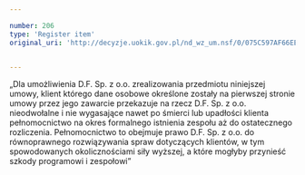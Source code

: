 ```yaml
---

number: 206
type: 'Register item'
original_uri: 'http://decyzje.uokik.gov.pl/nd_wz_um.nsf/0/075C597AF66EE027C12572DD0032947A?OpenDocument'


---
```


„Dla umożliwienia D.F. Sp. z o.o. zrealizowania przedmiotu niniejszej umowy, klient którego dane osobowe określone zostały na pierwszej stronie umowy przez jego zawarcie przekazuje na rzecz D.F. Sp. z o.o. nieodwołalne i nie wygasające nawet po śmierci lub upadłości klienta pełnomocnictwo na okres formalnego istnienia zespołu aż do ostatecznego rozliczenia. Pełnomocnictwo to obejmuje prawo D.F. Sp. z o.o. do równoprawnego rozwiązywania spraw dotyczących klientów, w tym spowodowanych okolicznościami siły wyższej, a które mogłyby przynieść szkody programowi i zespołowi”
